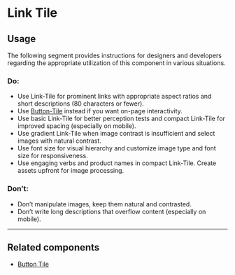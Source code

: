 # Link Tile

<TableOfContents></TableOfContents>

## Usage

The following segment provides instructions for designers and developers regarding the appropriate utilization of this
component in various situations.

### Do:

- Use Link-Tile for prominent links with appropriate aspect ratios and short descriptions (80 characters or fewer).
- Use [Button-Tile](components/button-tile) instead if you want on-page interactivity.
- Use basic Link-Tile for better perception tests and compact Link-Tile for improved spacing (especially on mobile).
- Use gradient Link-Tile when image contrast is insufficient and select images with natural contrast.
- Use font size for visual hierarchy and customize image type and font size for responsiveness.
- Use engaging verbs and product names in compact Link-Tile. Create assets upfront for image processing.

### Don’t:

- Don’t manipulate images, keep them natural and contrasted.
- Don’t write long descriptions that overflow content (especially on mobile).

---

## Related components

- [Button Tile](components/button-tile)
